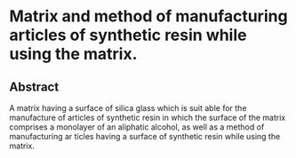 # Matrix and method of manufacturing articles of synthetic resin while using the matrix.

## Abstract
A matrix having a surface of silica glass which is suit able for the manufacture of articles of synthetic resin in which the surface of the matrix comprises a monolayer of an aliphatic alcohol, as well as a method of manufacturing ar ticles having a surface of synthetic resin while using the matrix.